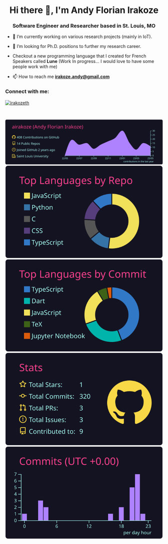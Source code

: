 <h1 align="center">Hi there 👋, I'm Andy Florian Irakoze</h1>
<h3 align="center">Software Engineer and Researcher based in St. Louis, MO</h3>

- 🔭 I’m currently working on various research projects (mainly in IoT).

- 🌱 I’m looking for Ph.D. positions to further my research career.

- Checkout a new programming language that I created for French Speakers called **Lune** (Work In progress... I would love to have some people work with me)

- 📫 How to reach me **irakoze.andy@gmail.com**

<h3 align="left">Connect with me:</h3>
<p align="left">
<a href="https://www.linkedin.com/in/andy-florian-irakoze-8a8659195" target="blank"><img align="center" src="https://upload.wikimedia.org/wikipedia/commons/c/ca/LinkedIn_logo_initials.png" alt="irakozeth" height="50" width="50" /></a>
</p>

<br/>

[![](https://raw.githubusercontent.com/airakoze/airakoze/master/profile-summary-card-output/radical/0-profile-details.svg)](https://github.com/vn7n24fzkq/github-profile-summary-cards)
[![](https://raw.githubusercontent.com/airakoze/airakoze/master/profile-summary-card-output/radical/1-repos-per-language.svg)](https://github.com/vn7n24fzkq/github-profile-summary-cards)
[![](https://raw.githubusercontent.com/airakoze/airakoze/master/profile-summary-card-output/radical/2-most-commit-language.svg)](https://github.com/vn7n24fzkq/github-profile-summary-cards)
[![](https://raw.githubusercontent.com/airakoze/airakoze/master/profile-summary-card-output/radical/3-stats.svg)](https://github.com/vn7n24fzkq/github-profile-summary-cards)
[![](https://raw.githubusercontent.com/airakoze/airakoze/master/profile-summary-card-output/radical/4-productive-time.svg)](https://github.com/vn7n24fzkq/github-profile-summary-cards)
